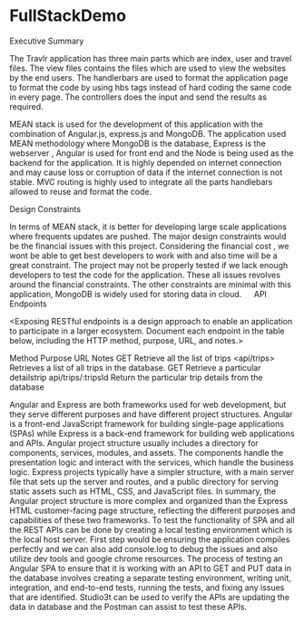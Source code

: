 # FullStackDemo

Executive Summary

The Travlr application has three main parts which are index, user and travel files. The view files contains the files which are used to view the websites by the end users. The handlerbars are used to format the application page to format the code by using hbs tags instead of hard coding the same code in every page. The controllers does the input and send the results as required. 

MEAN stack is used for the development of this application with the combination of Angular.js, express.js and MongoDB. The application used MEAN methodology where MongoDB is the database, Express is the webserver , Angular is used for front end and the Node is being used as the backend for the application. It is highly depended on internet connection and may cause loss or corruption of data if the internet connection is not stable. MVC routing is highly used to integrate all the parts handlebars allowed to reuse and format the code.


Design Constraints

In terms of MEAN stack, it is better for developing large scale applications where frequents updates are pushed. The major design constraints would be the financial issues with this project. Considering the financial cost , we wont be able to get best developers to work with and also time will be a great constraint. The project may not be properly tested if we lack enough developers to test the code for the application. These all issues revolves around the financial constraints. The other constraints are minimal with this application, MongoDB is widely used for storing data in cloud.
 
API Endpoints

<Exposing RESTful endpoints is a design approach to enable an application to participate in a larger ecosystem. Document each endpoint in the table below, including the HTTP method, purpose, URL, and notes.>

Method	Purpose	URL	Notes
GET	Retrieve all the list of trips	<api/trips>	Retrieves a list of all trips in the database.
GET	Retrieve a particular detailstrip	api/trips/:tripsId	Return the particular trip details from the database


Angular and Express are both frameworks used for web development, but they serve different purposes and have different project structures. Angular is a front-end JavaScript framework for building single-page applications (SPAs) while Express is a back-end framework for building web applications and APIs. 
Angular project structure usually includes a directory for components, services, modules, and assets. The components handle the presentation logic and interact with the services, which handle the business logic. Express projects typically have a simpler structure, with a main server file that sets up the server and routes, and a public directory for serving static assets such as HTML, CSS, and JavaScript files. 
In summary, the Angular project structure is more complex and organized than the Express HTML customer-facing page structure, reflecting the different purposes and capabilities of these two frameworks. 
To test the functionality of SPA and all the REST APIs can be done by creating a local testing environment which is the local host server. First step would be ensuring the application compiles perfectly and we can also add console.log to debug the issues and also utilize dev tools and google chrome resources.
The process of testing an Angular SPA to ensure that it is working with an API to GET and PUT data in the database involves creating a separate testing environment, writing unit, integration, and end-to-end tests, running the tests, and fixing any issues that are identified. Studio3t can be used to verify the APIs are updating the data in database and the Postman can assist to test these APIs.

